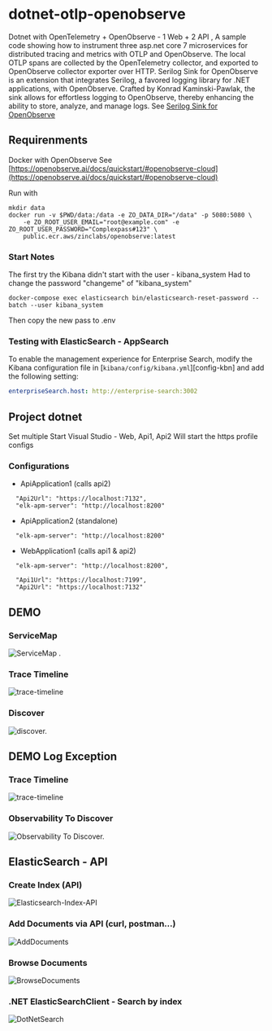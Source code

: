 # dotnet-otlp-openobserve
Dotnet with OpenTelemetry + OpenObserve - 1 Web + 2 API ,  A sample code showing how to instrument three asp.net core 7 microservices for distributed tracing and metrics with OTLP and OpenObserve. The local OTLP spans are collected by the OpenTelemetry collector, and exported to OpenObserve collector exporter over HTTP. 
Serilog Sink for OpenObserve is an extension that integrates Serilog, a favored logging library for .NET applications, with OpenObserve. Crafted by Konrad Kaminski-Pawlak, the sink allows for effortless logging to OpenObserve, thereby enhancing the ability to store, analyze, and manage logs. See [Serilog Sink for OpenObserve](https://openobserve.ai/blog/serilog-sink-for-openobserve#introducing-serilog-sink-for-openobserve)

## Requirenments
Docker with OpenObserve
See [https://openobserve.ai/docs/quickstart/#openobserve-cloud](https://openobserve.ai/docs/quickstart/#openobserve-cloud)

Run with
```
mkdir data
docker run -v $PWD/data:/data -e ZO_DATA_DIR="/data" -p 5080:5080 \
    -e ZO_ROOT_USER_EMAIL="root@example.com" -e ZO_ROOT_USER_PASSWORD="Complexpass#123" \
    public.ecr.aws/zinclabs/openobserve:latest
```

### Start Notes
The first try the Kibana didn't start with the user - kibana_system
Had to change the password "changeme" of "kibana_system"
```
docker-compose exec elasticsearch bin/elasticsearch-reset-password --batch --user kibana_system
```	
Then copy the new pass to .env

### Testing with ElasticSearch - AppSearch
To enable the management experience for Enterprise Search, modify the Kibana configuration file in
[`kibana/config/kibana.yml`][config-kbn] and add the following setting:
```yaml
enterpriseSearch.host: http://enterprise-search:3002
```	


## Project dotnet
Set multiple Start Visual Studio - Web, Api1, Api2
Will start the https profile configs 

### Configurations
- ApiApplication1 (calls api2)
```
  "Api2Url": "https://localhost:7132",
  "elk-apm-server": "http://localhost:8200"
``` 

- ApiApplication2 (standalone)
```
  "elk-apm-server": "http://localhost:8200"
```


- WebApplication1 (calls api1 & api2)
```
  "elk-apm-server": "http://localhost:8200",

  "Api1Url": "https://localhost:7199",
  "Api2Url": "https://localhost:7132"
```


## DEMO
### ServiceMap 
![ServiceMap .](/assets/images/DEMO-servicemap.png)

### Trace Timeline
![trace-timeline](/assets/images/DEMO-trace-timeline.png)

### Discover
![discover.](/assets/images/DEMO-discover.png)

## DEMO Log Exception
### Trace Timeline
![trace-timeline](/assets/images/DEMO-trace-timeline-exception.png)

### Observability To Discover
![Observability To Discover.](/assets/images/DEMO-observabilityToDiscover.png)



## ElasticSearch - API
### Create Index (API) 
![Elasticsearch-Index-API](/assets/images/Elasticsearch-Index-API.png)

### Add Documents via API (curl, postman...)
![AddDocuments](/assets/images/Elasticsearch-Index-AddDocuments.png)

### Browse Documents
![BrowseDocuments](/assets/images/Elasticsearch-Index-BrowseDocuments.png)

### .NET  ElasticSearchClient - Search by index
![DotNetSearch](/assets/images/Elasticsearch-Index-DotNetSearch.png)
